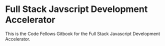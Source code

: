 # Full Stack Javscript Development Accelerator

This is the Code Fellows Gitbook for the Full Stack Javascript Development
Accelerator.
